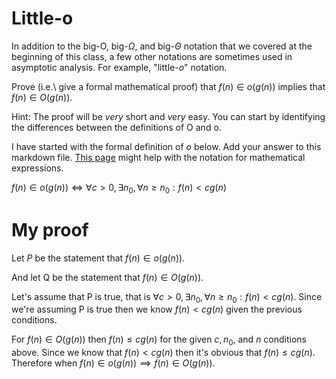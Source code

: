 # Little-o

In addition to the big-O, big-$\Omega$, and big-$\Theta$ notation that
we covered at the beginning of this class, a few other notations are sometimes
used in asymptotic analysis.  For example, "little-$o$" notation.

Prove (i.e.\ give a formal mathematical proof) that $f(n)\in o(g(n))$ implies
that $f(n)\in O(g(n))$.

Hint: The proof will be *very* short and *very* easy. You can start by
identifying the differences between the definitions of O and o.

I have started with the formal definition of $o$ below. Add your answer to this
markdown file. [This
page](https://docs.github.com/en/get-started/writing-on-github/working-with-advanced-formatting/writing-mathematical-expressions)
might help with the notation for mathematical expressions.

$f(n)\in o(g(n)) \iff \forall c>0, \exists n_0, \forall n\ge n_0: f(n) < c g(n)$


# My proof

Let $P$ be the statement that 
$f(n)\in o(g(n))$. 

And let Q be the
statement that $f(n)\in O(g(n))$.

Let's assume that P is true, that is $\forall c>0, \exists n_0, \forall n\ge n_0: f(n) \lt c g(n)$. Since we're assuming P is true then we know $f(n) \lt c g(n)$ given the previous conditions. 

For $f(n) \in O(g(n))$ then $f(n) \leq c g(n)$ for the given $c, n_0$, and $n$ conditions above. Since we know that $f(n) \lt c g(n)$ then it's obvious that $f(n) \leq c g(n)$. Therefore when $f(n) \in o(g(n)) \implies f(n) \in O(g(n))$.
